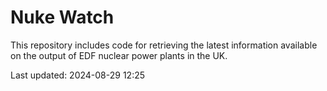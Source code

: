 # Nuke Watch

This repository includes code for retrieving the latest information available on the output of EDF nuclear power plants in the UK.

Last updated: 2024-08-29 12:25